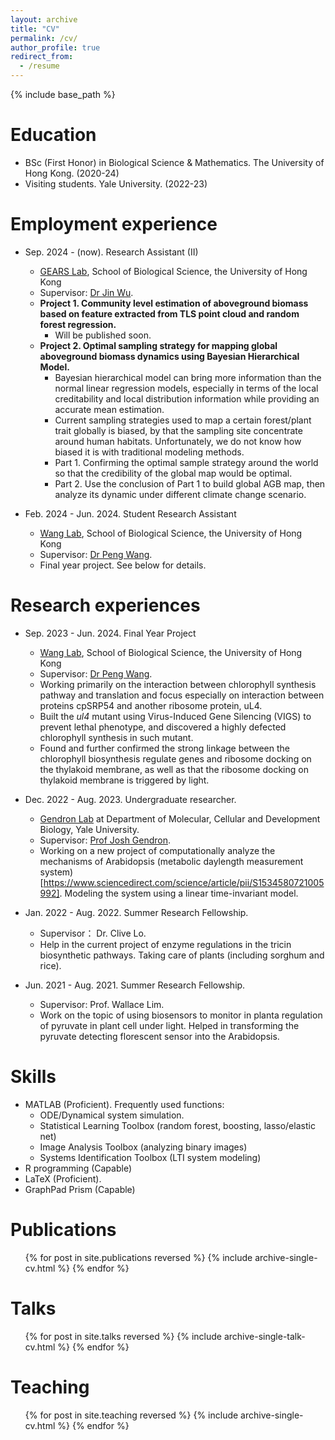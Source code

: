 ```yaml
---
layout: archive
title: "CV"
permalink: /cv/
author_profile: true
redirect_from:
  - /resume
---
```


{% include base_path %}

Education
======
* BSc (First Honor) in Biological Science & Mathematics. The University of Hong Kong. (2020-24)
* Visiting students. Yale University. (2022-23)

Employment experience
======
* Sep. 2024 - (now). Research Assistant (II)
  * [GEARS Lab](https://wu-jin.weebly.com/), School of Biological Science, the University of Hong Kong
  * Supervisor: [Dr Jin Wu](https://www.scifac.hku.hk/people/wu-jin).
  * **Project 1. Community level estimation of aboveground biomass based on feature extracted from TLS point cloud and random forest regression.**
    * Will be published soon.
  * **Project 2. Optimal sampling strategy for mapping global aboveground biomass dynamics using Bayesian Hierarchical Model.**
    * Bayesian hierarchical model can bring more information than the normal linear regression models, especially in terms of the local creditability and local distribution information while providing an accurate mean estimation.
    * Current sampling strategies used to map a certain forest/plant trait globally is biased, by that the sampling site concentrate around human habitats. Unfortunately, we do not know how biased it is with traditional modeling methods.
    * Part 1. Confirming the optimal sample strategy around the world so that the credibility of the global map would be optimal.
    * Part 2. Use the conclusion of Part 1 to build global AGB map, then analyze its dynamic under different climate change scenario.
    
* Feb. 2024 - Jun. 2024. Student Research Assistant
  * [Wang Lab](https://wanglaboratory.mystrikingly.com/?lang=EN), School of Biological Science, the University of Hong Kong
  * Supervisor: [Dr Peng Wang](https://www.scifac.hku.hk/people/wang-peng).
  * Final year project. See below for details.

Research experiences
======
* Sep. 2023 - Jun. 2024. Final Year Project
  * [Wang Lab](https://wanglaboratory.mystrikingly.com/?lang=EN), School of Biological Science, the University of Hong Kong
  * Supervisor: [Dr Peng Wang](https://www.scifac.hku.hk/people/wang-peng).
  * Working primarily on the interaction between chlorophyll synthesis pathway and translation and focus especially on interaction between proteins cpSRP54 and another ribosome protein, uL4.
  * Built the *ul4* mutant using Virus-Induced Gene Silencing (VIGS) to prevent lethal phenotype, and discovered a highly defected chlorophyll synthesis in such mutant.
  * Found and further confirmed the strong linkage between the chlorophyll biosynthesis regulate genes and ribosome docking on the thylakoid membrane, as well as that the ribosome docking on thylakoid membrane is triggered by light.

* Dec. 2022 - Aug. 2023. Undergraduate researcher.
  * [Gendron Lab](https://gendronlab.yale.edu/) at Department of Molecular, Cellular and Development Biology, Yale University.
  * Supervisor: [Prof Josh Gendron](https://mcdb.yale.edu/people/joshua-gendron).
  * Working on a new project of computationally analyze the mechanisms of Arabidopsis (metabolic daylength measurement system)[https://www.sciencedirect.com/science/article/pii/S1534580721005992]. Modeling the system using a linear time-invariant model.
 
* Jan. 2022 - Aug. 2022. Summer Research Fellowship.
  * Supervisor： Dr. Clive Lo.
  * Help in the current project of enzyme regulations in the tricin biosynthetic pathways. Taking care of plants (including sorghum and rice).
 
* Jun. 2021 - Aug. 2021. Summer Research Fellowship.
  * Supervisor: Prof. Wallace Lim.
  * Work on the topic of using biosensors to monitor in planta regulation of pyruvate in plant cell under light. Helped in transforming the pyruvate detecting florescent sensor into the Arabidopsis.

Skills
======
* MATLAB (Proficient). Frequently used functions:
  * ODE/Dynamical system simulation.
  * Statistical Learning Toolbox (random forest, boosting, lasso/elastic net)
  * Image Analysis Toolbox (analyzing binary images)
  * Systems Identification Toolbox (LTI system modeling)
* R programming (Capable)
* LaTeX (Proficient). 
* GraphPad Prism (Capable)

Publications
======
  <ul>{% for post in site.publications reversed %}
    {% include archive-single-cv.html %}
  {% endfor %}</ul>
  
Talks
======
  <ul>{% for post in site.talks reversed %}
    {% include archive-single-talk-cv.html  %}
  {% endfor %}</ul>
  
Teaching
======
  <ul>{% for post in site.teaching reversed %}
    {% include archive-single-cv.html %}
  {% endfor %}</ul>

